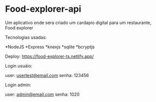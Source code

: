 # Food-explorer-api

Um aplicativo onde sera criado um cardapio digital para um restaurante, Food explorer

Tecnologias usadas:

*NodeJS
*Express
*knexjs
*sqlite
*bcryptjs


Deploy: https://food-explorer-ts.netlify.app/

Login usuáio:

user: usertest@email.com
senha: 123456

Login admin:

user: admin@email.com
senha: 1020
